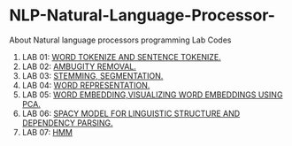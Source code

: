 # NLP-Natural-Language-Processor-
About Natural language processors programming Lab Codes

1. LAB 01: [WORD TOKENIZE AND SENTENCE TOKENIZE.](https://github.com/jayesh-bansal/NLP/blob/main/LAB_1.py)
2. LAB 02: [AMBUGITY REMOVAL.](https://github.com/jayesh-bansal/NLP/blob/main/LAB_2.ipynb)
3. LAB 03: [STEMMING, SEGMENTATION.](https://github.com/jayesh-bansal/NLP/blob/main/LAB_3.ipynb)
4. LAB 04: [WORD REPRESENTATION.](https://github.com/jayesh-bansal/NLP/blob/main/LAB_4.ipynb)
5. LAB 05: [WORD EMBEDDING,VISUALIZING WORD EMBEDDINGS USING PCA.](https://github.com/jayesh-bansal/NLP/blob/main/LAB_5.ipynb)
6. LAB 06: [SPACY MODEL FOR LINGUISTIC STRUCTURE AND DEPENDENCY PARSING.](https://github.com/jayesh-bansal/NLP/blob/main/LAB_6.ipynb)
7. LAB 07: [HMM](https://github.com/jayesh-bansal/NLP/blob/main/LAB_7.ipynb)
